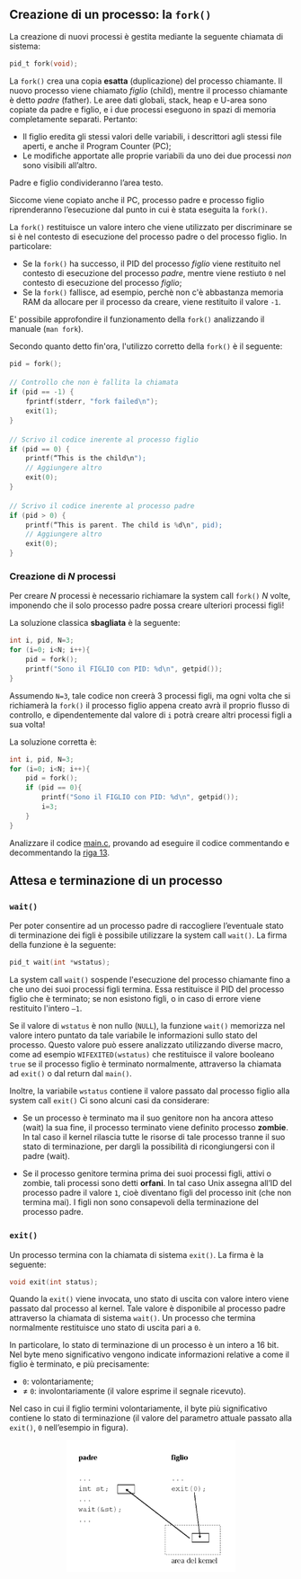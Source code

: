 ## Creazione di un processo: la ``fork()``

La creazione di nuovi processi è gestita mediante la seguente chiamata di sistema:

```	c
pid_t fork(void);
```

La ``fork()`` crea una copia **esatta** (duplicazione) del processo chiamante. Il nuovo processo viene chiamato *figlio* (child), mentre il processo chiamante è detto *padre* (father). Le aree dati globali, stack, heap e U-area sono copiate da padre e figlio, e i due processi eseguono in spazi di memoria completamente separati. Pertanto:

- Il figlio eredita gli stessi valori delle variabili, i descrittori agli stessi file aperti, e anche il Program Counter (PC);
- Le modifiche apportate alle proprie variabili da uno dei due processi _non_ sono visibili all’altro.

Padre e figlio condivideranno l’area testo.

Siccome viene copiato anche il PC, processo padre e processo figlio riprenderanno l’esecuzione dal punto in cui è stata eseguita la ``fork()``. 

La ``fork()`` restituisce un valore intero che viene utilizzato per discriminare se si è nel contesto di esecuzione del processo padre o del processo figlio. In particolare:

- Se la ``fork()`` ha successo, il PID del processo *figlio* viene restituito nel contesto di esecuzione del processo *padre*, mentre viene restiuto ``0`` nel contesto di esecuzione del processo *figlio*;
- Se la ``fork()`` fallisce, ad esempio, perchè non c'è abbastanza memoria RAM da allocare per il processo da creare, viene restituito il valore ``-1``.

E' possibile approfondire il funzionamento della ``fork()`` analizzando il manuale (``man fork``).

Secondo quanto detto fin'ora, l'utilizzo corretto della ``fork()`` è il seguente:

```c
pid = fork();
 
// Controllo che non è fallita la chiamata
if (pid == -1) { 
	fprintf(stderr, "fork failed\n"); 
	exit(1); 
} 

// Scrivo il codice inerente al processo figlio
if (pid == 0) { 
	printf(“This is the child\n"); 
	// Aggiungere altro
	exit(0); 
} 

// Scrivo il codice inerente al processo padre
if (pid > 0) { 
	printf(“This is parent. The child is %d\n", pid); 
	// Aggiungere altro
	exit(0); 
}
```

### Creazione di *N* processi

Per creare *N* processi è necessario richiamare la system call ``fork()`` *N* volte, imponendo che il solo processo padre possa creare ulteriori processi figli!

La soluzione classica **sbagliata** è la seguente:

```c
int i, pid, N=3;
for (i=0; i<N; i++){
	pid = fork();
	printf("Sono il FIGLIO con PID: %d\n", getpid());
}
```

Assumendo ``N=3``, tale codice non creerà 3 processi figli, ma ogni volta che si richiamerà la ``fork()`` il processo figlio appena creato avrà il proprio flusso di controllo, e dipendentemente dal valore di ``i`` potrà creare altri processi figli a sua volta!

La soluzione corretta è:

```c
int i, pid, N=3;
for (i=0; i<N; i++){
	pid = fork();
	if (pid == 0){
		printf("Sono il FIGLIO con PID: %d\n", getpid());
		i=3;
	}
}
```

Analizzare il codice [main.c](main.c), provando ad eseguire il codice commentando e decommentando la [riga 13](main.c#L13).





## Attesa e terminazione di un processo

### ``wait()``

Per poter consentire ad un processo padre di raccogliere l’eventuale stato di terminazione dei figli è possibile utilizzare la system call ``wait()``. La firma della funzione è la seguente:

```c
pid_t wait(int *wstatus);
```

La system call ``wait()`` sospende l'esecuzione del processo chiamante fino a che uno dei suoi processi figli termina. Essa restituisce il PID del processo figlio che è terminato; se non esistono figli, o in caso di errore viene restituito l'intero ``–1``.

Se il valore di ``wstatus`` è non nullo (``NULL``), la funzione ``wait()`` memorizza nel valore intero puntato da tale variabile le informazioni sullo stato del processo. Questo valore può essere analizzato utilizzando diverse macro, come ad esempio ``WIFEXITED(wstatus)`` che restituisce il valore booleano ``true`` se il processo figlio è terminato normalmente, attraverso la chiamata ad ``exit()`` o dal return dal ``main()``.

Inoltre, la variabile ``wstatus`` contiene il valore passato dal processo figlio alla system call ``exit()``
Ci sono alcuni casi da considerare:

- Se un processo è terminato ma il suo genitore non ha ancora atteso (wait) la sua fine, il processo terminato viene definito processo **zombie**. In tal caso il kernel rilascia tutte le risorse di tale processo tranne il suo stato di terminazione, per dargli la possibilità di ricongiungersi con il padre (wait).

- Se il processo genitore termina prima dei suoi processi figli, attivi o zombie, tali processi sono detti **orfani**. In tal caso Unix assegna all’ID del processo padre il valore ``1``, cioè diventano figli del processo init (che non termina mai). I figli non sono consapevoli della terminazione del processo padre.

### ``exit()``

Un processo termina con la chiamata di sistema ``exit()``. La firma è la seguente:

```c
void exit(int status);
```

Quando la ``exit()`` viene invocata, uno stato di uscita con valore intero viene passato dal processo al kernel. Tale valore è disponibile al processo padre attraverso la chiamata di sistema ``wait()``. Un processo che termina normalmente restituisce uno stato di uscita pari a ``0``.

In particolare, lo stato di terminazione di un processo è un intero a 16 bit. Nel byte meno significativo vengono indicate informazioni relative a come il figlio è terminato, e più precisamente:

- ``0``: volontariamente;
- <span>&#8800;</span> ``0``: involontariamente (il valore esprime il segnale ricevuto).

Nel caso in cui il figlio termini volontariamente, il byte più significativo contiene lo stato di terminazione (il valore del parametro attuale passato alla ``exit()``, ``0`` nell’esempio in figura).  

<p align="center">
<img src="../images/wait_and_exit.png" width="300" > 
</p>

